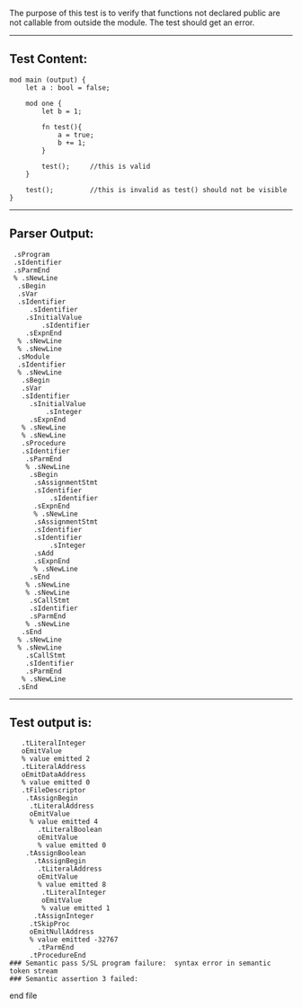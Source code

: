 The purpose of this test is to verify that functions not declared public are not callable from outside the module. The test should get an error.

-------------------------


Test Content: 
-------------------------
```
mod main (output) {
    let a : bool = false;

    mod one {
        let b = 1;

        fn test(){
            a = true;
            b += 1;
        }

        test();     //this is valid
    }

    test();         //this is invalid as test() should not be visible
}
```
------------------------


Parser Output: 
-------------------------
```
 .sProgram
 .sIdentifier
 .sParmEnd
 % .sNewLine
  .sBegin
  .sVar
  .sIdentifier
     .sIdentifier
    .sInitialValue
        .sIdentifier
    .sExpnEnd
  % .sNewLine
  % .sNewLine
  .sModule
  .sIdentifier
  % .sNewLine
   .sBegin
   .sVar
   .sIdentifier
     .sInitialValue
         .sInteger
     .sExpnEnd
   % .sNewLine
   % .sNewLine
   .sProcedure
   .sIdentifier
    .sParmEnd
    % .sNewLine
     .sBegin
      .sAssignmentStmt
      .sIdentifier
          .sIdentifier
      .sExpnEnd
      % .sNewLine
      .sAssignmentStmt
      .sIdentifier
      .sIdentifier
          .sInteger
      .sAdd
      .sExpnEnd
      % .sNewLine
     .sEnd
    % .sNewLine
    % .sNewLine
     .sCallStmt
     .sIdentifier
     .sParmEnd
    % .sNewLine
   .sEnd
  % .sNewLine
  % .sNewLine
    .sCallStmt
    .sIdentifier
    .sParmEnd
   % .sNewLine
  .sEnd

```
------------------------

Test output is: 
-------------------------
```
   .tLiteralInteger
   oEmitValue
   % value emitted 2
   .tLiteralAddress
   oEmitDataAddress
   % value emitted 0
   .tFileDescriptor
    .tAssignBegin
     .tLiteralAddress
     oEmitValue
     % value emitted 4
       .tLiteralBoolean
       oEmitValue
       % value emitted 0
    .tAssignBoolean
      .tAssignBegin
       .tLiteralAddress
       oEmitValue
       % value emitted 8
        .tLiteralInteger
        oEmitValue
        % value emitted 1
      .tAssignInteger
     .tSkipProc
     oEmitNullAddress
     % value emitted -32767
       .tParmEnd
     .tProcedureEnd
### Semantic pass S/SL program failure:  syntax error in semantic token stream
### Semantic assertion 3 failed: 

```



end file
